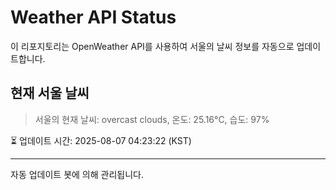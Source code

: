 
# Weather API Status

이 리포지토리는 OpenWeather API를 사용하여 서울의 날씨 정보를 자동으로 업데이트합니다.

## 현재 서울 날씨
> 서울의 현재 날씨: overcast clouds, 온도: 25.16°C, 습도: 97%

⏳ 업데이트 시간: 2025-08-07 04:23:22 (KST)

---
자동 업데이트 봇에 의해 관리됩니다.
